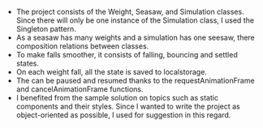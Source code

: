 - The project consists of the Weight, Seasaw, and Simulation classes. Since there will only be one instance of the Simulation class, I used the Singleton pattern.
- As a seasaw has many weights and a simulation has one seesaw, there composition relations between classes.
- To make falls smoother, it consists of falling, bouncing and settled states.
- On each weight fall, all the state is saved to localstorage.
- The can be paused and resumed thanks to the requestAnimationFrame and cancelAnimationFrame functions.
- I benefited from the sample solution on topics such as static components and their styles. Since I wanted to write the project as object-oriented as possible, I used for suggestion in this regard.